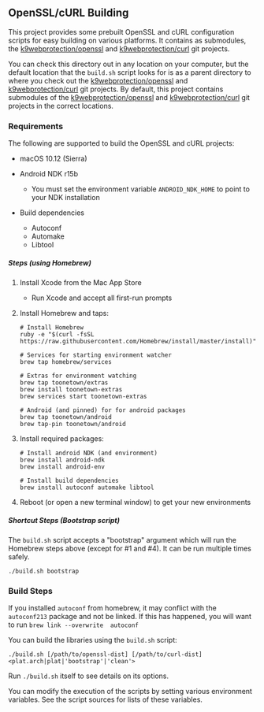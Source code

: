 ## OpenSSL/cURL Building ##

This project provides some prebuilt OpenSSL and cURL configuration scripts for easy building on various platforms.  It contains as submodules, the [k9webprotection/openssl][openssl-release] and [k9webprotection/curl][curl-release] git projects.

You can check this directory out in any location on your computer, but the default location that the `build.sh` script looks for is as a parent directory to where you check out the [k9webprotection/openssl][openssl-release] and [k9webprotection/curl][curl-release] git projects.  By default, this project contains submodules of the [k9webprotection/openssl][openssl-release] and [k9webprotection/curl][curl-release] git projects in the correct locations.

[openssl-release]: https://github.com/openssl/openssl
[curl-release]: https://github.com/bagder/curl

### Requirements ###

The following are supported to build the OpenSSL and cURL projects:

 * macOS 10.12 (Sierra)
 
 * Android NDK r15b
     * You must set the environment variable `ANDROID_NDK_HOME` to point to your NDK installation

 * Build dependencies
     * Autoconf
     * Automake
     * Libtool
     
##### Steps (using Homebrew) #####

1.  Install Xcode from the Mac App Store
    * Run Xcode and accept all first-run prompts

2.  Install Homebrew and taps:
    ```
    # Install Homebrew
    ruby -e "$(curl -fsSL https://raw.githubusercontent.com/Homebrew/install/master/install)"
    
    # Services for starting environment watcher
    brew tap homebrew/services
    
    # Extras for environment watching
    brew tap toonetown/extras
    brew install toonetown-extras
    brew services start toonetown-extras

    # Android (and pinned) for for android packages
    brew tap toonetown/android
    brew tap-pin toonetown/android
    ```
    
3.  Install required packages:
    ```
    # Install android NDK (and environment)
    brew install android-ndk
    brew install android-env
    
    # Install build dependencies
    brew install autoconf automake libtool
    ```

4.  Reboot (or open a new terminal window) to get your new environments

##### Shortcut Steps (Bootstrap script) #####

The `build.sh` script accepts a "bootstrap" argument which will run the Homebrew steps above (except for #1 and #4).  It can be run multiple times safely.

    ./build.sh bootstrap


### Build Steps ###

If you installed `autoconf` from homebrew, it may conflict with the `autoconf213` package and not be linked. If this has happened, you will want to run `brew link --overwrite  autoconf`

You can build the libraries using the `build.sh` script:

    ./build.sh [/path/to/openssl-dist] [/path/to/curl-dist] <plat.arch|plat|'bootstrap'|'clean'>

Run `./build.sh` itself to see details on its options.

You can modify the execution of the scripts by setting various environment variables.  See the script sources for lists of these variables.
